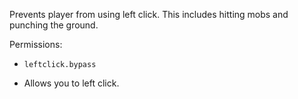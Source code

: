 Prevents player from using left click. This includes hitting mobs and punching the ground.

Permissions:

- `leftclick.bypass`

- Allows you to left click.